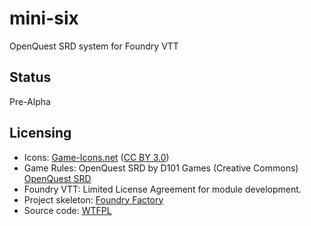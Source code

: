 # mini-six

OpenQuest SRD system for Foundry VTT

## Status

Pre-Alpha

## Licensing

* Icons: [Game-Icons.net](https://game-icons.net/) ([CC BY 3.0](http://creativecommons.org/licenses/by/3.0/))
* Game Rules: OpenQuest SRD by D101 Games (Creative Commons) [OpenQuest SRD](https://openquestrpg.com/srd/)
* Foundry VTT: Limited License Agreement for module development.
* Project skeleton: [Foundry Factory](https://github.com/ghost-fvtt/foundry-factory)
* Source code: [WTFPL](http://www.wtfpl.net/)

